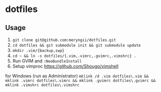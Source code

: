 dotfiles
========

Usage
-----
1. `git clone git@github.com:meryngii/dotfiles.git`
2. `cd dotfiles && git submodule init && git submodule update`
3. `mkdir .vim/{backup,swp}`
4. `cd ~ && ln -s dotfiles/{.vim,.vimrc,.gvimrc,.vimshrc} .`
5. Run GVIM and `:NeoBundleInstall`
6. Setup vimproc https://github.com/Shougo/vimshell

for Windows (run as Administrator)
`mklink /d .vim dotfiles\.vim && mklink .vimrc dotfiles\.vimrc && mklink .gvimrc dotfiles\.gvimrc && mklink .vimshrc dotfiles\.vimshrc`

